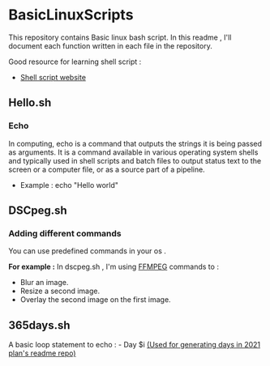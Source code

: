 # BasicLinuxScripts

This repository contains Basic linux bash script.
In this readme , I'll document each function written in each file in the repository.

Good resource for learning shell script :
- [Shell script website](https://www.shellscript.sh/)

## Hello.sh

### Echo
In computing, echo is a command that outputs the strings it is being passed as arguments. 
It is a command available in various operating system shells 
and typically used in shell scripts and batch files to output status text to the screen or a computer file, or as a source part of a pipeline.

* Example :
echo "Hello world"

## DSCpeg.sh

### Adding different commands 

You can use predefined commands in your os . 

**For example :**
In dscpeg.sh , I'm using [FFMPEG](https://ffmpeg.org/) commands to :

 - Blur an image.
 - Resize a second image.
 - Overlay the second image on the first image.
 
## 365days.sh

A basic loop statement to echo : - Day $i [(Used for generating days in 2021 plan's readme repo)](https://github.com/MeitanteiAshour/2021Plan#daily-problem-solving-challenges)
